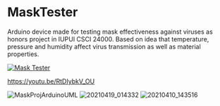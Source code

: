 # MaskTester
Arduino device made for testing mask effectiveness against viruses as honors project in IUPUI CSCI 24000.
Based on idea that temperature, pressure and humidity affect virus transmission as well as material properties.

[![Mask Tester](https://img.youtube.com/vi/RtDIybkV_OU/0.jpg)](https://www.youtube.com/watch?v=RtDIybkV_OU)

https://youtu.be/RtDIybkV_OU

![MaskProjArduinoUML](https://user-images.githubusercontent.com/80865420/120911505-9d5f9300-c64d-11eb-8a50-e0b131710826.jpg)
![20210419_014332](https://user-images.githubusercontent.com/80865420/120911773-9afe3880-c64f-11eb-872f-b92607f405c0.jpg)
![20210410_143516](https://user-images.githubusercontent.com/80865420/120911774-9b96cf00-c64f-11eb-82c8-db56469dfcbe.jpg)

